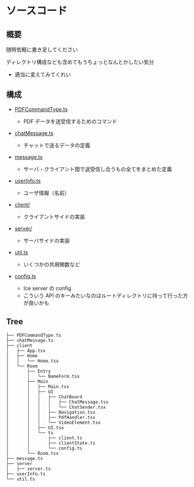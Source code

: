 # ソースコード


## 概要
随時気軽に書き足してください

ディレクトリ構成なども含めてもうちょっとなんとかしたい気分
- 適当に変えてみてくれい



## 構成


- [PDFCommandType.ts](PDFCommandType.ts)
  - PDF データを送受信するためのコマンド

- [chatMessage.ts](chatMessage.ts)
  - チャットで送るデータの定義

- [message.ts](message.ts)
  - サーバ・クライアント間で送受信し合うもの全てをまとめた定義

- [userInfo.ts](userInfo.ts)
  - ユーザ情報（名前）

- [client/](client/)
  - クライアントサイドの実装

- [server/](server/)
  - サーバサイドの実装

- [util.ts](util.ts)
  - いくつかの共用関数など



- [config.ts](config.ts)
    - Ice server の config
	- こういう API のキーみたいなのはルートディレクトリに持って行った方が良いかも




## Tree

```
├── PDFCommandType.ts
├── chatMessage.ts
├── client
│   ├── App.tsx
│   ├── Home
│   │   └── Home.tsx
│   └── Room
│       ├── Entry
│       │   └── NameForm.tsx
│       ├── Main
│       │   ├── Main.tsx
│       │   ├── UI
│       │   │   ├── ChatBoard
│       │   │   │   ├── ChatMessage.tsx
│       │   │   │   └── ChatSender.tsx
│       │   │   ├── Navigation.tsx
│       │   │   ├── PdfHandler.tsx
│       │   │   └── VideoElement.tsx
│       │   ├── UI.tsx
│       │   └── ts
│       │       ├── client.ts
│       │       ├── clientState.ts
│       │       └── config.ts
│       └── Room.tsx
├── message.ts
├── server
│   ├── server.ts
├── userInfo.ts
└── util.ts
```
